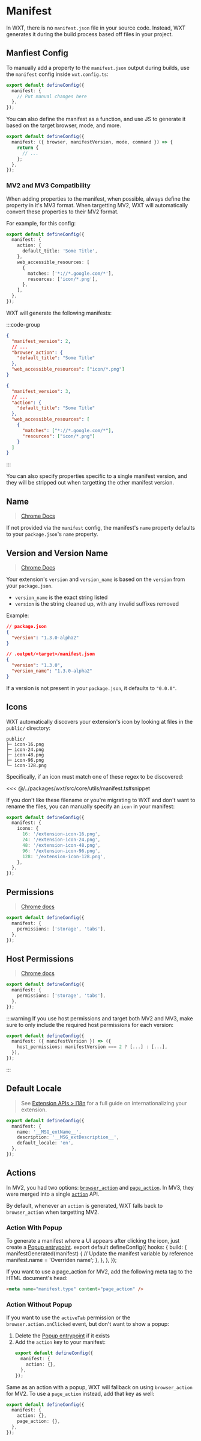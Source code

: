 # Manifest

In WXT, there is no `manifest.json` file in your source code. Instead, WXT generates it during the build process based off files in your project.

## Manfiest Config

To manually add a property to the `manifest.json` output during builds, use the `manifest` config inside `wxt.config.ts`:

```ts
export default defineConfig({
  manifest: {
    // Put manual changes here
  },
});
```

You can also define the manifest as a function, and use JS to generate it based on the target browser, mode, and more.

```ts
export default defineConfig({
  manifest: ({ browser, manifestVersion, mode, command }) => {
    return {
      // ...
    };
  },
});
```

### MV2 and MV3 Compatibility

When adding properties to the manifest, when possible, always define the property in it's MV3 format. When targetting MV2, WXT will automatically convert these properties to their MV2 format.

For example, for this config:

```ts
export default defineConfig({
  manifest: {
    action: {
      default_title: 'Some Title',
    },
    web_accessible_resources: [
      {
        matches: ['*://*.google.com/*'],
        resources: ['icon/*.png'],
      },
    ],
  },
});
```

WXT will generate the following manifests:

:::code-group

```json [MV2]
{
  "manifest_version": 2,
  // ...
  "browser_action": {
    "default_title": "Some Title"
  },
  "web_accessible_resources": ["icon/*.png"]
}
```

```json [MV3]
{
  "manifest_version": 3,
  // ...
  "action": {
    "default_title": "Some Title"
  },
  "web_accessible_resources": [
    {
      "matches": ["*://*.google.com/*"],
      "resources": ["icon/*.png"]
    }
  ]
}
```

:::

You can also specify properties specific to a single manifest version, and they will be stripped out when targetting the other manifest version.

## Name

> [Chrome Docs](https://developer.chrome.com/docs/extensions/mv3/manifest/name/)

If not provided via the `manifest` config, the manifest's `name` property defaults to your `package.json`'s `name` property.

## Version and Version Name

> [Chrome Docs](https://developer.chrome.com/docs/extensions/mv3/manifest/version/)

Your extension's `version` and `version_name` is based on the `version` from your `package.json`.

- `version_name` is the exact string listed
- `version` is the string cleaned up, with any invalid suffixes removed

Example:

```json
// package.json
{
  "version": "1.3.0-alpha2"
}
```

```json
// .output/<target>/manifest.json
{
  "version": "1.3.0",
  "version_name": "1.3.0-alpha2"
}
```

If a version is not present in your `package.json`, it defaults to `"0.0.0"`.

## Icons

WXT automatically discovers your extension's icon by looking at files in the `public/` directory:

```
public/
├─ icon-16.png
├─ icon-24.png
├─ icon-48.png
├─ icon-96.png
└─ icon-128.png
```

Specifically, if an icon must match one of these regex to be discovered:

<<< @/../packages/wxt/src/core/utils/manifest.ts#snippet

If you don't like these filename or you're migrating to WXT and don't want to rename the files, you can manually specify an `icon` in your manifest:

```ts
export default defineConfig({
  manifest: {
    icons: {
      16: '/extension-icon-16.png',
      24: '/extension-icon-24.png',
      48: '/extension-icon-48.png',
      96: '/extension-icon-96.png',
      128: '/extension-icon-128.png',
    },
  },
});
```

## Permissions

> [Chrome docs](https://developer.chrome.com/docs/extensions/reference/permissions/)

```ts
export default defineConfig({
  manifest: {
    permissions: ['storage', 'tabs'],
  },
});
```

## Host Permissions

> [Chrome docs](https://developer.chrome.com/docs/extensions/develop/concepts/declare-permissions#host-permissions)

```ts
export default defineConfig({
  manifest: {
    permissions: ['storage', 'tabs'],
  },
});
```

:::warning
If you use host permissions and target both MV2 and MV3, make sure to only include the required host permissions for each version:

```ts
export default defineConfig({
  manifest: ({ manifestVersion }) => ({
    host_permissions: manifestVersion === 2 ? [...] : [...],
  }),
});
```

:::

## Default Locale

> See [Extension APIs > I18n](/guide/extension-apis/i18n) for a full guide on internationalizing your extension.

```ts
export default defineConfig({
  manifest: {
    name: '__MSG_extName__',
    description: '__MSG_extDescription__',
    default_locale: 'en',
  },
});
```

## Actions

In MV2, you had two options: [`browser_action`](https://developer.mozilla.org/en-US/docs/Mozilla/Add-ons/WebExtensions/manifest.json/browser_action) and [`page_action`](https://developer.mozilla.org/en-US/docs/Mozilla/Add-ons/WebExtensions/manifest.json/page_action). In MV3, they were merged into a single [`action`](https://developer.mozilla.org/en-US/docs/Mozilla/Add-ons/WebExtensions/manifest.json/action) API.

By default, whenever an `action` is generated, WXT falls back to `browser_action` when targetting MV2.

### Action With Popup

To generate a manifest where a UI appears after clicking the icon, just create a [Popup entrypoint](/guide/entrypoint-types/popup).
export default defineConfig({
hooks: {
build: {
manifestGenerated(manifest) {
// Update the manifest variable by reference
manifest.name = 'Overriden name';
},
},
},
});

If you want to use a page_action for MV2, add the following meta tag to the HTML document's head:

```html
<meta name="manifest.type" content="page_action" />
```

### Action Without Popup

If you want to use the `activeTab` permission or the `browser.action.onClicked` event, but don't want to show a popup:

1. Delete the [Popup entrypoint](/guide/entrypoint-types/popup) if it exists
2. Add the `action` key to your manifest:
   ```ts
   export default defineConfig({
     manifest: {
       action: {},
     },
   });
   ```

Same as an action with a popup, WXT will fallback on using `browser_action` for MV2. To use a `page_action` instead, add that key as well:

```ts
export default defineConfig({
  manifest: {
    action: {},
    page_action: {},
  },
});
```
